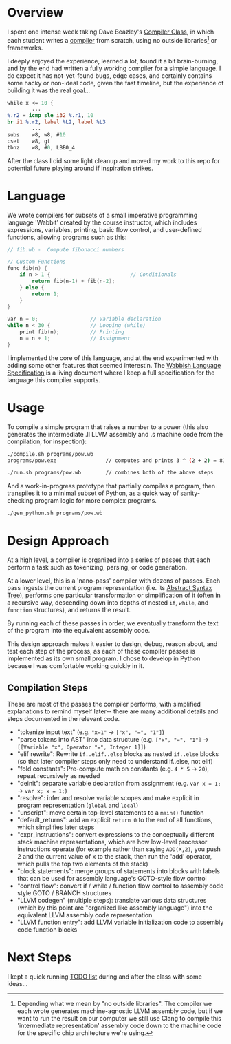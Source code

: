 # Overview

I spent one intense week taking Dave Beazley's [Compiler Class](https://www.dabeaz.com/compiler.html), in which each student writes a [compiler](https://en.wikipedia.org/wiki/Compiler) from scratch, using no outside libraries[^1] or frameworks.

[^1]: Depending what we mean by "no outside libraries". The compiler we each wrote generates machine-agnostic LLVM assembly code, but if we want to run the result on our computer we still use Clang to compile this 'intermediate representation' assembly code down to the machine code for the specific chip architecture we're using.

I deeply enjoyed the experience, learned a lot, found it a bit brain-burning, and by the end had written a fully working compiler for a simple language. I do expect it has not-yet-found bugs, edge cases, and certainly contains some hacky or non-ideal code, given the fast timeline, but the experience of building it was the real goal...

``` llvm
while x <= 10 {
        ...
%.r2 = icmp sle i32 %.r1, 10
br i1 %.r2, label %L2, label %L3
        ...
subs	w8, w8, #10
cset	w8, gt
tbnz	w8, #0, LBB0_4
```

After the class I did some light cleanup and moved my work to this repo for potential future playing around if inspiration strikes.

# Language

We wrote compilers for subsets of a small imperative programming language 'Wabbit' created by the course instructor, which includes expressions, variables, printing, basic flow control, and user-defined functions, allowing programs such as this:

``` c
// fib.wb -  Compute fibonacci numbers

// Custom Functions
func fib(n) {
    if n > 1 {                          // Conditionals
        return fib(n-1) + fib(n-2);
    } else {
        return 1;
    }
}

var n = 0;                 // Variable declaration
while n < 30 {             // Looping (while)
    print fib(n);          // Printing
    n = n + 1;             // Assignment
}
```

I implemented the core of this language, and at the end experimented with adding some other features that seemed interestin. The [Wabbish Language Specification](docs/Wabbish-Specification.md) is a living document where I keep a full specification for the language this compiler supports.

# Usage

To compile a simple program that raises a number to a power (this also generates the intermediate .ll LLVM assembly and .s machine code from the compilation, for inspection):

``` sh
./compile.sh programs/pow.wb 
programs/pow.exe                // computes and prints 3 ^ (2 + 2) = 81
```

``` sh
./run.sh programs/pow.wb        // combines both of the above steps
```

And a work-in-progress prototype that partially compiles a program, then transpiles it to a minimal subset of Python, as a quick way of sanity-checking program logic for more complex programs.
``` sh
./gen_python.sh programs/pow.wb
```

# Design Approach

At a high level, a compiler is organized into a series of passes that each perform a task such as tokenizing, parsing, or code generation.

At a lower level, this is a 'nano-pass' compiler with dozens of passes. Each pass ingests the current program representation (i.e. its [Abstract Syntax Tree](https://en.wikipedia.org/wiki/Abstract_syntax_tree)), performs one particular transformation or simplification of it (often in a recursive way, descending down into depths of nested `if`, `while`, and `function` structures), and returns the result. 

By running each of these passes in order, we eventually transform the text of the program into the equivalent assembly code.

This design approach makes it easier to design, debug, reason about, and test each step of the process, as each of these compiler passes is implemented as its own small program. I chose to develop in Python because I was comfortable working quickly in it.

## Compilation Steps

These are most of the passes the compiler performs, with simplified explanations to remind myself later-- there are many additional details and steps documented in the relevant code.

* "tokenize input text" (e.g. `"x=1"` -> `["x", "=", "1"]`)
* "parse tokens into AST" into data structure (e.g. `["x", "=", "1"]` -> `[[Variable "x", Operator "=", Integer 1]]`)
* "elif rewrite": Rewrite `if..elif..else` blocks as nested `if..else` blocks (so that later compiler steps only need to understand if..else, not elif)
* "fold constants": Pre-compute math on constants (e.g. `4 * 5` -> `20`), repeat recursively as needed
* "deinit": separate variable declaration from assignment (e.g. `var x = 1;` -> `var x; x = 1;`)
* "resolve": infer and resolve variable scopes and make explicit in program representation (`global` and `local`)
* "unscript": move certain top-level statements to a `main()` function
* "default_returns": add an explicit `return 0` to the end of all functions, which simplifies later steps
* "expr_instructions": convert expressions to the conceptually different stack machine representations, which are how low-level processor instructions operate (for example rather than saying `ADD(X,2)`, you push 2 and the current value of x to the stack, then run the 'add' operator, which pulls the top two elements of the stack)
* "block statements": merge groups of statements into blocks with labels that can be used for assembly language's GOTO-style flow control
* "control flow": convert if / while / function flow control to assembly code style GOTO / BRANCH structures 
* "LLVM codegen" (multiple steps): translate various data structures (which by this point are "organized like assembly language") into the equivalent LLVM assembly code representation
* "LLVM function entry": add LLVM variable initialization code to assembly code function blocks

# Next Steps

I kept a quick running [TODO list](docs/TODO.md) during and after the class with some ideas...
